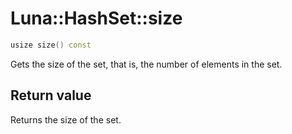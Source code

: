 # Luna::HashSet::size

```c++
usize size() const
```

Gets the size of the set, that is, the number of elements in the set. 



## Return value
Returns the size of the set. 

